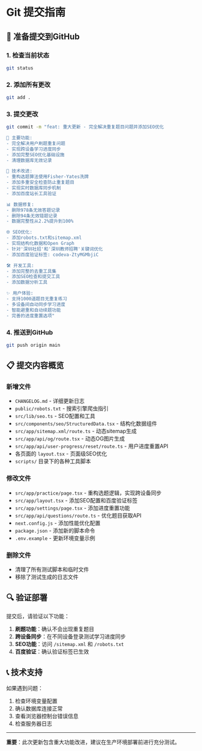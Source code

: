 # Git 提交指南

## 🚀 准备提交到GitHub

### 1. 检查当前状态
```bash
git status
```

### 2. 添加所有更改
```bash
git add .
```

### 3. 提交更改
```bash
git commit -m "feat: 重大更新 - 完全解决重复题目问题并添加SEO优化

🎯 主要功能:
- 完全解决用户刷题重复问题
- 实现跨设备学习进度同步
- 添加完整SEO优化基础设施
- 清理数据库无效记录

🔧 技术改进:
- 重构选题算法使用Fisher-Yates洗牌
- 添加多重安全检查防止重复题目
- 实现实时数据库同步机制
- 添加百度站长工具验证

📊 数据修复:
- 删除978条无效答题记录
- 删除94条无效错题记录
- 数据完整性从2.2%提升到100%

🌐 SEO优化:
- 添加robots.txt和sitemap.xml
- 实现结构化数据和Open Graph
- 针对'深圳社招'和'深圳教师招聘'关键词优化
- 添加百度验证标签: codeva-ZtyMGMbjiC

🛠️ 开发工具:
- 添加完整的去重工具集
- 添加SEO检查和提交工具
- 添加数据分析工具

✨ 用户体验:
- 支持1000道题目无重复练习
- 多设备间自动同步学习进度
- 智能避重和自动续题功能
- 完善的进度重置选项"
```

### 4. 推送到GitHub
```bash
git push origin main
```

## 📋 提交内容概览

### 新增文件
- `CHANGELOG.md` - 详细更新日志
- `public/robots.txt` - 搜索引擎爬虫指引
- `src/lib/seo.ts` - SEO配置和工具
- `src/components/seo/StructuredData.tsx` - 结构化数据组件
- `src/app/sitemap.xml/route.ts` - 动态sitemap生成
- `src/app/api/og/route.tsx` - 动态OG图片生成
- `src/app/api/user-progress/reset/route.ts` - 用户进度重置API
- 各页面的 `layout.tsx` - 页面级SEO优化
- `scripts/` 目录下的各种工具脚本

### 修改文件
- `src/app/practice/page.tsx` - 重构选题逻辑，实现跨设备同步
- `src/app/layout.tsx` - 添加SEO配置和百度验证标签
- `src/app/settings/page.tsx` - 添加进度重置功能
- `src/app/api/questions/route.ts` - 优化题目获取API
- `next.config.js` - 添加性能优化配置
- `package.json` - 添加新的脚本命令
- `.env.example` - 更新环境变量示例

### 删除文件
- 清理了所有测试脚本和临时文件
- 移除了测试生成的日志文件

## 🔍 验证部署

提交后，请验证以下功能：

1. **刷题功能**：确认不会出现重复题目
2. **跨设备同步**：在不同设备登录测试学习进度同步
3. **SEO功能**：访问 `/sitemap.xml` 和 `/robots.txt`
4. **百度验证**：确认验证标签已生效

## 📞 技术支持

如果遇到问题：
1. 检查环境变量配置
2. 确认数据库连接正常
3. 查看浏览器控制台错误信息
4. 检查服务器日志

---

**重要**：此次更新包含重大功能改进，建议在生产环境部署前进行充分测试。
